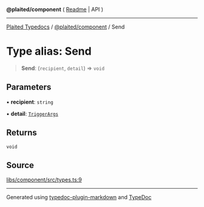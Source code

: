 **@plaited/component** ( [Readme](../README.md) \| API )

***

[Plaited Typedocs](../../../modules.md) / [@plaited/component](../modules.md) / Send

# Type alias: Send

> **Send**: (`recipient`, `detail`) => `void`

## Parameters

▪ **recipient**: `string`

▪ **detail**: [`TriggerArgs`](../../behavioral/type-aliases/TriggerArgs.md)

## Returns

`void`

## Source

[libs/component/src/types.ts:9](https://github.com/plaited/plaited/blob/b151218/libs/component/src/types.ts#L9)

***

Generated using [typedoc-plugin-markdown](https://www.npmjs.com/package/typedoc-plugin-markdown) and [TypeDoc](https://typedoc.org/)
